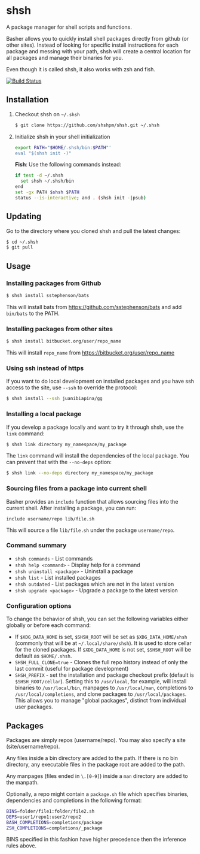 # shsh

A package manager for shell scripts and functions.

Basher allows you to quickly install shell packages directly from github (or
other sites). Instead of looking for specific install instructions for each
package and messing with your path, shsh will create a central location for
all packages and manage their binaries for you.

Even though it is called shsh, it also works with zsh and fish.

[![Build Status](https://travis-ci.org/shshpm/shsh.svg?branch=master)](https://travis-ci.org/shshpm/shsh)

## Installation

1. Checkout shsh on `~/.shsh`

    ~~~ sh
    $ git clone https://github.com/shshpm/shsh.git ~/.shsh
    ~~~

2. Initialize shsh in your shell initialization

    ~~~ sh
    export PATH="$HOME/.shsh/bin:$PATH"'
    eval "$(shsh init -)"
    ~~~

    **Fish**: Use the following commands instead:

    ~~~ sh
    if test -d ~/.shsh
      set shsh ~/.shsh/bin
    end
    set -gx PATH $shsh $PATH
    status --is-interactive; and . (shsh init -|psub)
    ~~~

## Updating

Go to the directory where you cloned shsh and pull the latest changes:

~~~ sh
$ cd ~/.shsh
$ git pull
~~~

## Usage

### Installing packages from Github

~~~ sh
$ shsh install sstephenson/bats
~~~

This will install bats from https://github.com/sstephenson/bats and add `bin/bats` to the PATH.

### Installing packages from other sites

~~~ sh
$ shsh install bitbucket.org/user/repo_name
~~~

This will install `repo_name` from https://bitbucket.org/user/repo_name

### Using ssh instead of https

If you want to do local development on installed packages and you have ssh
access to the site, use `--ssh` to override the protocol:

~~~ sh
$ shsh install --ssh juanibiapina/gg
~~~

### Installing a local package

If you develop a package locally and want to try it through shsh,
use the `link` command:

~~~ sh
$ shsh link directory my_namespace/my_package
~~~

The `link` command will install the dependencies of the local package.
You can prevent that with the `--no-deps` option:

~~~ sh
$ shsh link --no-deps directory my_namespace/my_package
~~~

### Sourcing files from a package into current shell

Basher provides an `include` function that allows sourcing files into the
current shell. After installing a package, you can run:

```
include username/repo lib/file.sh
```

This will source a file `lib/file.sh` under the package `username/repo`.

### Command summary

- `shsh commands` - List commands
- `shsh help <command>` - Display help for a command
- `shsh uninstall <package>` - Uninstall a package
- `shsh list` - List installed packages
- `shsh outdated` - List packages which are not in the latest version
- `shsh upgrade <package>` - Upgrade a package to the latest version

### Configuration options

To change the behavior of shsh, you can set the following variables either
globally or before each command:

- If `$XDG_DATA_HOME` is set, `$SHSH_ROOT` will be set as `$XDG_DATA_HOME/shsh` (commonly that will be at `~/.local/share/shsh`). It is used to store cellar for the cloned packages. If `$XDG_DATA_HOME` is not set, `$SHSH_ROOT` will be default as `$HOME/.shsh`.
- `SHSH_FULL_CLONE=true` - Clones the full repo history instead of only the last commit (useful for package development)
- `SHSH_PREFIX` - set the installation and package checkout prefix (default is `$SHSH_ROOT/cellar`).  Setting this to `/usr/local`, for example, will install binaries to `/usr/local/bin`, manpages to `/usr/local/man`, completions to `/usr/local/completions`, and clone packages to `/usr/local/packages`.  This allows you to manage "global packages", distinct from individual user packages.

## Packages

Packages are simply repos (username/repo). You may also specify a site
(site/username/repo).

Any files inside a bin directory are added to the path. If there is no bin
directory, any executable files in the package root are added to the path.

Any manpages (files ended in `\.[0-9]`) inside a `man` directory are added
to the manpath.

Optionally, a repo might contain a `package.sh` file which specifies binaries,
dependencies and completions in the following format:

~~~ sh
BINS=folder/file1:folder/file2.sh
DEPS=user1/repo1:user2/repo2
BASH_COMPLETIONS=completions/package
ZSH_COMPLETIONS=completions/_package
~~~

BINS specified in this fashion have higher precedence then the inference rules
above.
